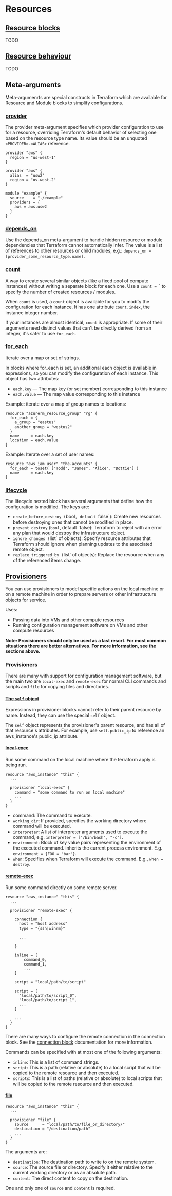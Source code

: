 # Resources

## [Resource blocks](https://developer.hashicorp.com/terraform/language/resources/syntax)

TODO

## [Resource behaviour](https://developer.hashicorp.com/terraform/language/resources/behavior)

TODO

## Meta-arguments

Meta-argumenrts are special constructs in Terraform which are available for Resource and Module
blocks to simplify configurations.

### [provider](https://developer.hashicorp.com/terraform/language/meta-arguments/resource-provider)

The provider meta-argument specifies which provider configuration to use for a resource, overriding
Terraform's default behavior of selecting one based on the resource type name. Its value should
be an unquoted `<PROVIDER>.<ALIAS>` reference.
```
provider "aws" {
  region = "us-west-1"
}

provider "aws" {
  alias  = "usw2"
  region = "us-west-2"
}

module "example" {
  source    = "./example"
  providers = {
    aws = aws.usw2
  }
}
```

### [depends_on](https://developer.hashicorp.com/terraform/language/meta-arguments/depends_on)

Use the depends_on meta-argument to handle hidden resource or module dependencies that
Terraform cannot automatically infer. The value is a list of references to other resources
or child modules, e.g.: `depends_on = [provider_some_resource_type.name]`.

### [count](https://developer.hashicorp.com/terraform/language/meta-arguments/count)

A way to create several similar objects (like a fixed pool of compute instances) without
writing a separate block for each one. Use a `count = `<integer>` to specify the
number of created resources / modules.

When `count` is used, a `count` object is available for you to modify the
configuration for each instance. It has one attribute `count.index`, the
instance integer number.

If your instances are almost identical, `count` is appropriate. If some of their arguments
need distinct values that can't be directly derived from an integer, it's safer to
use `for_each`.

### [for_each](https://developer.hashicorp.com/terraform/language/meta-arguments/for_each)

Iterate over a map or set of strings.

In blocks where for_each is set, an additional each object is available in expressions,
so you can modify the configuration of each instance. This object has two attributes:

- `each.key` — The map key (or set member) corresponding to this instance
- `each.value` — The map value corresponding to this instance

Example: iterate over a map of group names to locations:
```
resource "azurerm_resource_group" "rg" {
  for_each = {
    a_group = "eastus"
    another_group = "westus2"
  }
  name     = each.key
  location = each.value
}
```

Example: Iterate over a set of user names:
```
resource "aws_iam_user" "the-accounts" {
  for_each = toset( ["Todd", "James", "Alice", "Dottie"] )
  name     = each.key
}
```

### [lifecycle](https://developer.hashicorp.com/terraform/language/meta-arguments/lifecycle)

The lifecycle nested block has several arguments that define how the
configuration is modified. The keys are:
- `create_before_destroy (`bool`, default `false`): Create new resources before
  destroying ones that cannot be modified in place.
- `prevent_destroy` (`bool`, default `false): Terraform to reject with an error
  any plan that would destroy the infrastructure object.
- `ignore_changes (`list` of objects): Specify resource attributes that Terraform
  should ignore when planning updates to the associated remote object.
- `replace_triggered_by (`list` of objects): Replace the resource when any of
  the referenced items change.

## [Provisioners](https://developer.hashicorp.com/terraform/language/resources/provisioners/syntax)

You can use provisioners to model specific actions on the local machine or on a
remote machine in order to prepare servers or other infrastructure objects for service.

Uses:
- Passing data into VMs and other compute resources
- Running configuration management software on VMs and other compute resources

**Note: Provisioners should only be used as a last resort. For most common
situations there are better alternatives. For more information, see the
sections above.**

### Provisioners

There are many with support for configuration management software, but the main
two are  `local-exec` and `remote-exec` for normal CLI commands and scripts and
`file` for copying files and directories.

#### [The `self` object](https://developer.hashicorp.com/terraform/language/resources/provisioners/syntax#the-self-object)

Expressions in provisioner blocks cannot refer to their parent resource by name.
Instead, they can use the special `self` object.

The `self` object represents the provisioner's parent resource, and has all of
that resource's attributes. For example, use `self.public_ip` to reference an
aws_instance's public_ip attribute.

#### [local-exec](https://developer.hashicorp.com/terraform/language/resources/provisioners/local-exec)

Run some command on the local machine where the terraform apply is being run.

```
resource "aws_instance" "this" {
  ...

  provisioner "local-exec" {
    command = "some command to run on local machine"
    ...
  }
}
```

- command: The command to execute.
- `working_dir`: If provided, specifies the working directory where command will
  be executed.
- `interpreter`: A list of interpreter arguments used to execute the command,
  e.g. `interpreter = ["/bin/bash", "-c"]`.
- `environment`: Block of key value pairs representing the environment of the
  executed command. inherits the current process environment. E.g.
  `environment = {FOO = "bar"}`.
- `when`: Specifies when Terraform will execute the command. E.g., `when = destroy`.

#### [remote-exec](https://developer.hashicorp.com/terraform/language/resources/provisioners/remote-exec)

Run some command directly on some remote server.

```
resource "aws_instance" "this" {
  ...

  provisioner "remote-exec" {

    connection {
      host = "host address"
      type = "{ssh|winrm}"

      ...

    }

    inline = [
        command_0,
        command_1,
        ...
    ]

    script = "local/path/to/script"

    script = [
      "local/path/to/script_0",
      "local/path/to/script_1",
      ...
    ]

    ...
  }
}
```

There are many ways to configure the remote connection in the connection block.
See the
[connection block](https://developer.hashicorp.com/terraform/language/resources/provisioners/connection)
documentation for more information.

Commands can be specified with at most one of the following arguments:
- `inline`: This is a list of command strings.
- `script`: This is a path (relative or absolute) to a local script that will
  be copied to the remote resource and then executed.
- `scripts`: This is a list of paths (relative or absolute) to local scripts
  that will be copied to the remote resource and then executed.

#### [file](https://developer.hashicorp.com/terraform/language/resources/provisioners/file)

```
resource "aws_instance" "this" {
  ...

  provisioner "file" {
    source      = "local/path/to/file_or_directory/"
    destination = "/destination/path"
    ...
  }
}
```

The arguments are:
- `destination`: The destination path to write to on the remote system.
- `source`: The source file or directory. Specify it either relative to the current working directory or as an absolute path.
- `content`: The direct content to copy on the destination.

One and only one of `source` and `content` is required.
